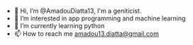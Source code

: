 - 👋 Hi, I’m @AmadouDiatta13, I'm a geniticist.
- 👀 I’m interested in app programming and machine learning 
- 🌱 I’m currently learning python
- 📫 How to reach me amadou13.diatta@gmail.com

<!---
AmadouDiatta13/AmadouDiatta13 is a ✨ special ✨ repository because its `README.md` (this file) appears on your GitHub profile.
You can click the Preview link to take a look at your changes.
--->
